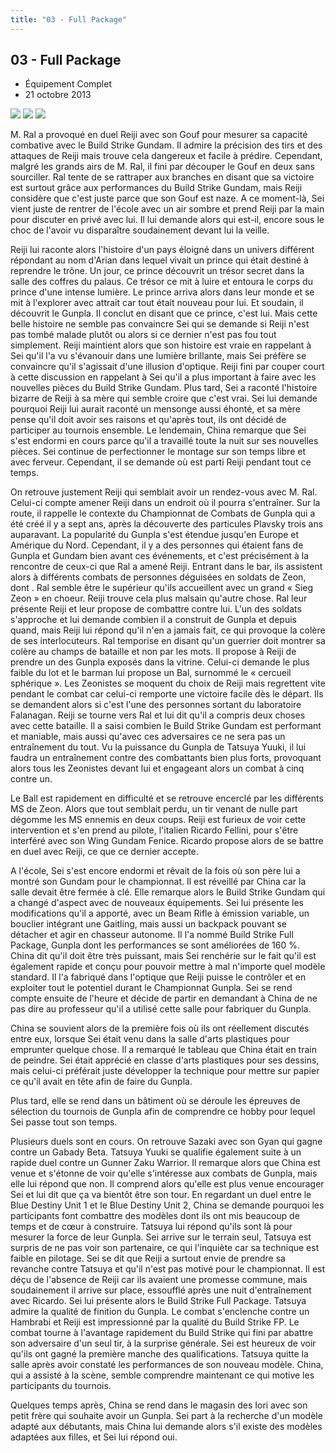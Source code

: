 ```yaml
---
title: "03 - Full Package"
---
```


03 - Full Package
-----------------


* Équipement Complet
* 21 octobre 2013



![](/images/stories/saga/gundambf/episodes/03-1.jpg)
![](/images/stories/saga/gundambf/episodes/03-2.jpg)
![](/images/stories/saga/gundambf/episodes/03-3.jpg)



M. Ral a provoqué en duel Reiji avec son Gouf pour mesurer sa capacité combative avec le Build Strike Gundam. Il admire la précision des tirs et des attaques de Reiji mais trouve cela dangereux et facile à prédire. Cependant, malgré les grands airs de M. Ral, il fini par découper le Gouf en deux sans sourciller. Ral tente de se rattraper aux branches en disant que sa victoire est surtout grâce aux performances du Build Strike Gundam, mais Reiji considère que c'est juste parce que son Gouf est naze. A ce moment-là, Sei vient juste de rentrer de l'école avec un air sombre et prend Reiji par la main pour discuter en privé avec lui. Il lui demande alors qui est-il, encore sous le choc de l'avoir vu disparaître soudainement devant lui la veille. 


Reiji lui raconte alors l'histoire d'un pays éloigné dans un univers différent répondant au nom d'Arian dans lequel vivait un prince qui était destiné à reprendre le trône. Un jour, ce prince découvrit un trésor secret dans la salle des coffres du palaus. Ce trésor ce mit à luire et entoura le corps du prince d'une intense lumière. Le prince arriva alors dans leur monde et se mit à l'explorer avec attrait car tout était nouveau pour lui. Et soudain, il découvrit le Gunpla. Il conclut en disant que ce prince, c'est lui. Mais cette belle histoire ne semble pas convaincre Sei qui se demande si Reiji n'est pas tombé malade plutôt ou alors si ce dernier n'est pas fou tout simplement. Reiji maintient alors que son histoire est vraie en rappelant à Sei qu'il l'a vu s'évanouir dans une lumière brillante, mais Sei préfère se convaincre qu'il s'agissait d'une illusion d'optique. Reiji fini par couper court à cette discussion en rappelant à Sei qu'il a plus important à faire avec les nouvelles pièces du Build Strike Gundam. 
Plus tard, Sei a raconté l'histoire bizarre de Reiji à sa mère qui semble croire que c'est vrai. Sei lui demande pourquoi Reiji lui aurait raconté un mensonge aussi éhonté, et sa mère pense qu'il doit avoir ses raisons et qu'après tout, ils ont décidé de participer au tournois ensemble. Le lendemain, China remarque que Sei s'est endormi en cours parce qu'il a travaillé toute la nuit sur ses nouvelles pièces. Sei continue de perfectionner le montage sur son temps libre et avec ferveur. Cependant, il se demande où est parti Reiji pendant tout ce temps. 


On retrouve justement Reiji qui semblait avoir un rendez-vous avec M. Ral. Celui-ci compte amener Reiji dans un endroit où il pourra s'entraîner. Sur la route, il rappelle le contexte du Championnat de Combats de Gunpla qui a été créé il y a sept ans, après la découverte des particules Plavsky trois ans auparavant. La popularité du Gunpla s'est étendue jusqu'en Europe et Amérique du Nord. Cependant, il y a des personnes qui étaient fans de Gunpla et Gundam bien avant ces événements, et c'est précisément à la rencontre de ceux-ci que Ral a amené Reiji. Entrant dans le bar, ils assistent alors à différents combats de personnes déguisées en soldats de Zeon, dont . Ral semble être le supérieur qu'ils accueillent avec un grand « Sieg Zeon » en choeur. Reiji trouve cela plus malsain qu'autre chose. Ral leur présente Reiji et leur propose de combattre contre lui. L'un des soldats s'approche et lui demande combien il a construit de Gunpla et depuis quand, mais Reiji lui répond qu'il n'en a jamais fait, ce qui provoque la colère de ses interlocuteurs. Ral temporise en disant qu'un guerrier doit montrer sa colère au champs de bataille et non par les mots. Il propose à Reiji de prendre un des Gunpla exposés dans la vitrine. Celui-ci demande le plus faible du lot et le barman lui propose un Bal, surnommé le « cercueil sphérique ». Les Zeonistes se moquent du choix de Reiji mais regrettent vite pendant le combat car celui-ci remporte une victoire facile dès le départ. Ils se demandent alors si c'est l'une des personnes sortant du laboratoire Falanagan. Reiji se tourne vers Ral et lui dit qu'il a compris deux choses avec cette bataille. Il a saisi combien le Build Strike Gundam est performant et maniable, mais aussi qu'avec ces adversaires ce ne sera pas un entraînement du tout. Vu la puissance du Gunpla de Tatsuya Yuuki, il lui faudra un entraînement contre des combattants bien plus forts, provoquant alors tous les Zeonistes devant lui et engageant alors un combat à cinq contre un.   

Le Ball est rapidement en difficulté et se retrouve encerclé par les différents MS de Zeon. Alors que tout semblait perdu, un tir venant de nulle part dégomme les MS ennemis en deux coups. Reiji est furieux de voir cette intervention et s'en prend au pilote, l'italien Ricardo Fellini, pour s'être interféré avec son Wing Gundam Fenice. Ricardo propose alors de se battre en duel avec Reiji, ce que ce dernier accepte.   

A l'école, Sei s'est encore endormi et rêvait de la fois où son père lui a montré son Gundam pour le championnat. Il est réveillé par China car la salle devait être fermée à clé. Elle remarque alors le Build Strike Gundam qui a changé d'aspect avec de nouveaux équipements. Sei lui présente les modifications qu'il a apporté, avec un Beam Rifle à émission variable, un bouclier intégrant une Gaitling, mais aussi un backpack pouvant se détacher et agir en chasseur autonome. Il l'a nommé Build Strike Full Package, Gunpla dont les performances se sont améliorées de 160 %. China dit qu'il doit être très puissant, mais Sei renchérie sur le fait qu'il est également rapide et conçu pour pouvoir mettre à mal n'importe quel modèle standard. Il l'a fabriqué dans l'optique que Reiji puisse le contrôler et en exploiter tout le potentiel durant le Championnat Gunpla. Sei se rend compte ensuite de l'heure et décide de partir en demandant à China de ne pas dire au professeur qu'il a utilisé cette salle pour fabriquer du Gunpla.   

China se souvient alors de la première fois où ils ont réellement discutés entre eux, lorsque Sei était venu dans la salle d'arts plastiques pour emprunter quelque chose. Il a remarqué le tableau que China était en train de peindre. Sei était apprécié en classe d'arts plastiques pour ses dessins, mais celui-ci préférait juste développer la technique pour mettre sur papier ce qu'il avait en tête afin de faire du Gunpla. 


Plus tard, elle se rend dans un bâtiment où se déroule les épreuves de sélection du tournois de Gunpla afin de comprendre ce hobby pour lequel Sei passe tout son temps.   

Plusieurs duels sont en cours. On retrouve Sazaki avec son Gyan qui gagne contre un Gabady Beta. Tatsuya Yuuki se qualifie également suite à un rapide duel contre un Gunner Zaku Warrior. Il remarque alors que China est venue et s'étonne de voir qu'elle s'intéresse aux combats de Gunpla, mais elle lui répond que non. Il comprend alors qu'elle est plus venue encourager Sei et lui dit que ça va bientôt être son tour. En regardant un duel entre le Blue Destiny Unit 1 et le Blue Destiny Unit 2, China se demande pourquoi les participants font combattre des modèles dont ils ont mis beaucoup de temps et de cœur à construire. Tatsuya lui répond qu'ils sont là pour mesurer la force de leur Gunpla. Sei arrive sur le terrain seul, Tatsuya est surpris de ne pas voir son partenaire, ce qui l'inquiète car sa technique est faible en pilotage. Sei se dit que Reiji a surtout envie de prendre sa revanche contre Tatsuya et qu'il n'est pas motivé pour le championnat. Il est déçu de l'absence de Reiji car ils avaient une promesse commune, mais soudainement il arrive sur place, essoufflé après une nuit d'entraînement avec Ricardo. Sei lui présente alors le Build Strike Full Package. Tatsuya admire la qualité de finition du Gunpla. Le combat s'enclenche contre un Hambrabi et Reiji est impressionné par la qualité du Build Strike FP. Le combat tourne à l'avantage rapidement du Build Strike qui fini par abattre son adversaire d'un seul tir, à la surprise générale. 
Sei est heureux de voir qu'ils ont gagné la première manche des qualifications. Tatsuya quitte la salle après avoir constaté les performances de son nouveau modèle. China, qui a assisté à la scène, semble comprendre maintenant ce qui motive les participants du tournois. 


Quelques temps après, China se rend dans le magasin des Iori avec son petit frère qui souhaite avoir un Gunpla. Sei part à la recherche d'un modèle adapté aux débutants, mais China lui demande alors s'il existe des modèles adaptées aux filles, et Sei lui répond oui. 

